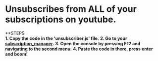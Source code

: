 # Unsubscribes from ALL of your subscriptions on youtube.

**STEPS \
**1. Copy the code in the 'unsubscriber.js' file.**
**2. Go to your [subscription_manager](https://www.youtube.com/subscription_manager).**
**3. Open the console by pressing F12 and navigating to the second menu.**
**4. Paste the code in there, press enter and boom!**
